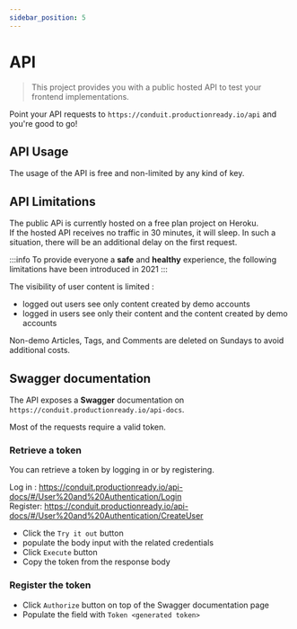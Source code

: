 ```yaml
---
sidebar_position: 5
---
```


# API

> This project provides you with a public hosted API to test your frontend implementations.

Point your API requests to `https://conduit.productionready.io/api` and you're good to go!

## API Usage

The usage of the API is free and non-limited by any kind of key.


## API Limitations

The public APi is currently hosted on a free plan project on Heroku.  
If the hosted API receives no traffic in 30 minutes, it will sleep. In such a situation, there will be an additional delay on the first request.

:::info
To provide everyone a **safe** and **healthy** experience, the following limitations have been introduced in 2021
:::

The visibility of user content is limited :
- logged out users see only content created by demo accounts
- logged in users see only their content and the content created by demo accounts

Non-demo Articles, Tags, and Comments are deleted on Sundays to avoid additional costs.

## Swagger documentation

The API exposes a **Swagger** documentation on `https://conduit.productionready.io/api-docs`.

Most of the requests require a valid token.

### Retrieve a token

You can retrieve a token by logging in or by registering.

Log in : https://conduit.productionready.io/api-docs/#/User%20and%20Authentication/Login  
Register: https://conduit.productionready.io/api-docs/#/User%20and%20Authentication/CreateUser  

* Click the `Try it out` button
* populate the body input with the related credentials
* Click `Execute` button
* Copy the token from the response body

### Register the token

* Click `Authorize` button on top of the Swagger documentation page
* Populate the field with `Token <generated token>`

